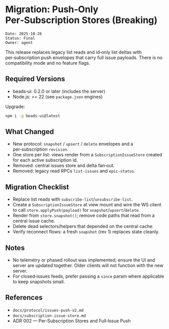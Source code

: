 # Migration: Push‑Only Per‑Subscription Stores (Breaking)

```
Date: 2025-10-26
Status: Final
Owner: agent
```

This release replaces legacy list reads and id‑only list deltas with
per‑subscription push envelopes that carry full issue payloads. There is no
compatibility mode and no feature flags.

## Required Versions

- beads‑ui: 0.2.0 or later (includes the server)
- Node.js: >= 22 (see `package.json` engines)

Upgrade:

```sh
npm i -g beads-ui@latest
```

## What Changed

- New protocol: `snapshot` / `upsert` / `delete` envelopes and a
  per‑subscription `revision`.
- One store per list: views render from a `SubscriptionIssueStore` created for
  each active subscription id.
- Removed: central issues store and delta fan‑out.
- Removed: legacy read RPCs `list-issues` and `epic-status`.

## Migration Checklist

- Replace list reads with `subscribe-list`/`unsubscribe-list`.
- Create a `SubscriptionIssueStore` at view mount and wire the WS client to call
  `store.applyPush(payload)` for `snapshot`/`upsert`/`delete`.
- Render from `store.snapshot()`; remove code paths that read from a central
  issue cache.
- Delete dead selectors/helpers that depended on the central cache.
- Verify reconnect flows: a fresh `snapshot` (rev 1) replaces state cleanly.

## Notes

- No telemetry or phased rollout was implemented; ensure the UI and server are
  updated together. Older clients will not function with the new server.
- For closed‑issues feeds, prefer passing a `since` param where applicable to
  keep snapshots small.

## References

- `docs/protocol/issues-push-v2.md`
- `docs/subscription-issue-store.md`
- ADR 002 — Per‑Subscription Stores and Full‑Issue Push

